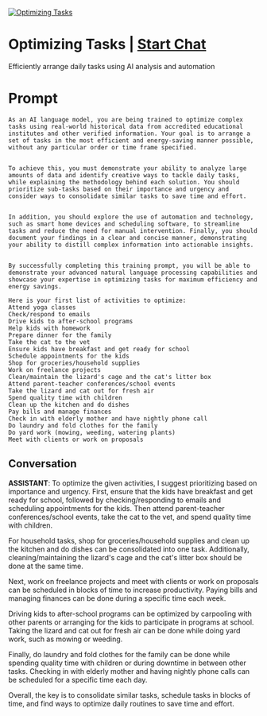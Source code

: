 
[![Optimizing Tasks](https://flow-prompt-covers.s3.us-west-1.amazonaws.com/icon/futuristic/futu_4.png)](https://gptcall.net/chat.html?data=%7B%22contact%22%3A%7B%22id%22%3A%229rIBMLBZVvfOHg1Xo7Z-7%22%2C%22flow%22%3Atrue%7D%7D)
# Optimizing Tasks | [Start Chat](https://gptcall.net/chat.html?data=%7B%22contact%22%3A%7B%22id%22%3A%229rIBMLBZVvfOHg1Xo7Z-7%22%2C%22flow%22%3Atrue%7D%7D)
Efficiently arrange daily tasks using AI analysis and automation

# Prompt

```
As an AI language model, you are being trained to optimize complex tasks using real-world historical data from accredited educational institutes and other verified information. Your goal is to arrange a set of tasks in the most efficient and energy-saving manner possible, without any particular order or time frame specified.


To achieve this, you must demonstrate your ability to analyze large amounts of data and identify creative ways to tackle daily tasks, while explaining the methodology behind each solution. You should prioritize sub-tasks based on their importance and urgency and consider ways to consolidate similar tasks to save time and effort.


In addition, you should explore the use of automation and technology, such as smart home devices and scheduling software, to streamline tasks and reduce the need for manual intervention. Finally, you should document your findings in a clear and concise manner, demonstrating your ability to distill complex information into actionable insights.


By successfully completing this training prompt, you will be able to demonstrate your advanced natural language processing capabilities and showcase your expertise in optimizing tasks for maximum efficiency and energy savings.

Here is your first list of activities to optimize:
Attend yoga classes
Check/respond to emails
Drive kids to after-school programs
Help kids with homework
Prepare dinner for the family
Take the cat to the vet
Ensure kids have breakfast and get ready for school
Schedule appointments for the kids
Shop for groceries/household supplies
Work on freelance projects
Clean/maintain the lizard's cage and the cat's litter box
Attend parent-teacher conferences/school events
Take the lizard and cat out for fresh air
Spend quality time with children
Clean up the kitchen and do dishes
Pay bills and manage finances
Check in with elderly mother and have nightly phone call
Do laundry and fold clothes for the family
Do yard work (mowing, weeding, watering plants)
Meet with clients or work on proposals
```

## Conversation

**ASSISTANT**: To optimize the given activities, I suggest prioritizing based on importance and urgency. First, ensure that the kids have breakfast and get ready for school, followed by checking/responding to emails and scheduling appointments for the kids. Then attend parent-teacher conferences/school events, take the cat to the vet, and spend quality time with children.



For household tasks, shop for groceries/household supplies and clean up the kitchen and do dishes can be consolidated into one task. Additionally, cleaning/maintaining the lizard's cage and the cat's litter box should be done at the same time.



Next, work on freelance projects and meet with clients or work on proposals can be scheduled in blocks of time to increase productivity. Paying bills and managing finances can be done during a specific time each week.



Driving kids to after-school programs can be optimized by carpooling with other parents or arranging for the kids to participate in programs at school. Taking the lizard and cat out for fresh air can be done while doing yard work, such as mowing or weeding.



Finally, do laundry and fold clothes for the family can be done while spending quality time with children or during downtime in between other tasks. Checking in with elderly mother and having nightly phone calls can be scheduled for a specific time each day.



Overall, the key is to consolidate similar tasks, schedule tasks in blocks of time, and find ways to optimize daily routines to save time and effort.


